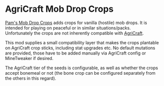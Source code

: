 # AgriCraft Mob Drop Crops
[Pam's Mob Drop Crops](http://mods.curse.com/mc-mods/minecraft/221919-pams-mob-drop-crops) adds crops for vanilla (hostile) mob drops. It is intended for playing on peaceful or in similar situations/packs. Unfortunately the crops are not inherently compatible with  [AgriCraft](http://mods.curse.com/mc-mods/minecraft/225635-agricraft).

This mod supplies a small compatibility layer that makes the crops plantable on AgriCraft crop sticks, including stat upgrades etc. No default mutations are provided, those have to be added manually via AgriCraft config or MineTweaker if desired.

The AgriCraft tier of the seeds is configurable, as well as whether the crops accept bonemeal or not (the bone crop can be configured separately from the others in this regard).
